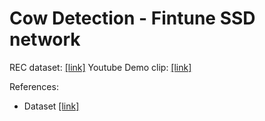 # Cow Detection - Fintune SSD network

REC dataset: [[link]](https://drive.google.com/open?id=15mxp_1EjmMgIHwd0hTehi9R62fFS7Nik)
Youtube Demo clip: [[link]](https://youtu.be/jBcyTh1CzAA)

References:
* Dataset [[link]](https://www.kaggle.com/afnanamin/cow-images)
